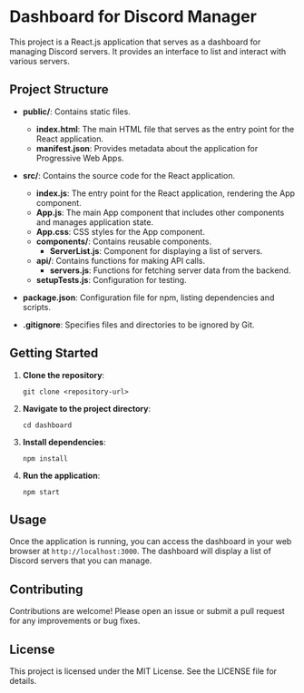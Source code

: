 # Dashboard for Discord Manager

This project is a React.js application that serves as a dashboard for managing Discord servers. It provides an interface to list and interact with various servers.

## Project Structure

- **public/**: Contains static files.
  - **index.html**: The main HTML file that serves as the entry point for the React application.
  - **manifest.json**: Provides metadata about the application for Progressive Web Apps.

- **src/**: Contains the source code for the React application.
  - **index.js**: The entry point for the React application, rendering the App component.
  - **App.js**: The main App component that includes other components and manages application state.
  - **App.css**: CSS styles for the App component.
  - **components/**: Contains reusable components.
    - **ServerList.js**: Component for displaying a list of servers.
  - **api/**: Contains functions for making API calls.
    - **servers.js**: Functions for fetching server data from the backend.
  - **setupTests.js**: Configuration for testing.

- **package.json**: Configuration file for npm, listing dependencies and scripts.

- **.gitignore**: Specifies files and directories to be ignored by Git.

## Getting Started

1. **Clone the repository**:
   ```
   git clone <repository-url>
   ```

2. **Navigate to the project directory**:
   ```
   cd dashboard
   ```

3. **Install dependencies**:
   ```
   npm install
   ```

4. **Run the application**:
   ```
   npm start
   ```

## Usage

Once the application is running, you can access the dashboard in your web browser at `http://localhost:3000`. The dashboard will display a list of Discord servers that you can manage.

## Contributing

Contributions are welcome! Please open an issue or submit a pull request for any improvements or bug fixes.

## License

This project is licensed under the MIT License. See the LICENSE file for details.